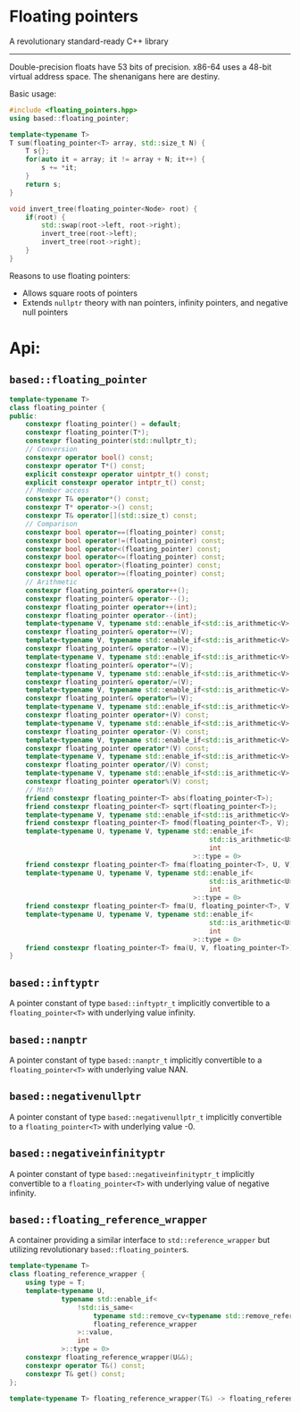 # Floating pointers

A revolutionary standard-ready C++ library

---

Double-precision floats have 53 bits of precision. x86-64 uses a 48-bit virtual address space. The shenanigans here are
destiny.

Basic usage:

```cpp
#include <floating_pointers.hpp>
using based::floating_pointer;

template<typename T>
T sum(floating_pointer<T> array, std::size_t N) {
    T s{};
    for(auto it = array; it != array + N; it++) {
        s += *it;
    }
    return s;
}

void invert_tree(floating_pointer<Node> root) {
    if(root) {
        std::swap(root->left, root->right);
        invert_tree(root->left);
        invert_tree(root->right);
    }
}
```

Reasons to use floating pointers:
- Allows square roots of pointers
- Extends `nullptr` theory with nan pointers, infinity pointers, and negative null pointers

# Api:

## `based::floating_pointer`

```cpp
template<typename T>
class floating_pointer {
public:
    constexpr floating_pointer() = default;
    constexpr floating_pointer(T*);
    constexpr floating_pointer(std::nullptr_t);
    // Conversion
    constexpr operator bool() const;
    constexpr operator T*() const;
    explicit constexpr operator uintptr_t() const;
    explicit constexpr operator intptr_t() const;
    // Member access
    constexpr T& operator*() const;
    constexpr T* operator->() const;
    constexpr T& operator[](std::size_t) const;
    // Comparison
    constexpr bool operator==(floating_pointer) const;
    constexpr bool operator!=(floating_pointer) const;
    constexpr bool operator<(floating_pointer) const;
    constexpr bool operator<=(floating_pointer) const;
    constexpr bool operator>(floating_pointer) const;
    constexpr bool operator>=(floating_pointer) const;
    // Arithmetic
    constexpr floating_pointer& operator++();
    constexpr floating_pointer& operator--();
    constexpr floating_pointer operator++(int);
    constexpr floating_pointer operator--(int);
    template<typename V, typename std::enable_if<std::is_arithmetic<V>::value, int>::type = 0>
    constexpr floating_pointer& operator+=(V);
    template<typename V, typename std::enable_if<std::is_arithmetic<V>::value, int>::type = 0>
    constexpr floating_pointer& operator-=(V);
    template<typename V, typename std::enable_if<std::is_arithmetic<V>::value, int>::type = 0>
    constexpr floating_pointer& operator*=(V);
    template<typename V, typename std::enable_if<std::is_arithmetic<V>::value, int>::type = 0>
    constexpr floating_pointer& operator/=(V);
    template<typename V, typename std::enable_if<std::is_arithmetic<V>::value, int>::type = 0>
    constexpr floating_pointer& operator%=(V);
    template<typename V, typename std::enable_if<std::is_arithmetic<V>::value, int>::type = 0>
    constexpr floating_pointer operator+(V) const;
    template<typename V, typename std::enable_if<std::is_arithmetic<V>::value, int>::type = 0>
    constexpr floating_pointer operator-(V) const;
    template<typename V, typename std::enable_if<std::is_arithmetic<V>::value, int>::type = 0>
    constexpr floating_pointer operator*(V) const;
    template<typename V, typename std::enable_if<std::is_arithmetic<V>::value, int>::type = 0>
    constexpr floating_pointer operator/(V) const;
    template<typename V, typename std::enable_if<std::is_arithmetic<V>::value, int>::type = 0>
    constexpr floating_pointer operator%(V) const;
    // Math
    friend constexpr floating_pointer<T> abs(floating_pointer<T>);
    friend constexpr floating_pointer<T> sqrt(floating_pointer<T>);
    template<typename V, typename std::enable_if<std::is_arithmetic<V>::value, int>::type = 0>
    friend constexpr floating_pointer<T> fmod(floating_pointer<T>, V);
    template<typename U, typename V, typename std::enable_if<
                                                  std::is_arithmetic<U>::value && std::is_arithmetic<V>::value,
                                                  int
                                              >::type = 0>
    friend constexpr floating_pointer<T> fma(floating_pointer<T>, U, V);
    template<typename U, typename V, typename std::enable_if<
                                                  std::is_arithmetic<U>::value && std::is_arithmetic<V>::value,
                                                  int
                                              >::type = 0>
    friend constexpr floating_pointer<T> fma(U, floating_pointer<T>, V);
    template<typename U, typename V, typename std::enable_if<
                                                  std::is_arithmetic<U>::value && std::is_arithmetic<V>::value,
                                                  int
                                              >::type = 0>
    friend constexpr floating_pointer<T> fma(U, V, floating_pointer<T>);
}
```

## `based::inftyptr`

A pointer constant of type `based::inftyptr_t` implicitly convertible to a `floating_pointer<T>` with underlying value
infinity.

## `based::nanptr`

A pointer constant of type `based::nanptr_t` implicitly convertible to a `floating_pointer<T>` with underlying value
NAN.

## `based::negativenullptr`

A pointer constant of type `based::negativenullptr_t` implicitly convertible to a `floating_pointer<T>` with underlying
value -0.

## `based::negativeinfinityptr`

A pointer constant of type `based::negativeinfinityptr_t` implicitly convertible to a `floating_pointer<T>` with
underlying value of negative infinity.

## `based::floating_reference_wrapper`

A container providing a similar interface to `std::reference_wrapper` but utilizing revolutionary
`based::floating_pointer`s.

```cpp
template<typename T>
class floating_reference_wrapper {
    using type = T;
    template<typename U,
             typename std::enable_if<
                 !std::is_same<
                     typename std::remove_cv<typename std::remove_reference<U>::type>::type,
                     floating_reference_wrapper
                 >::value,
                 int
             >::type = 0>
    constexpr floating_reference_wrapper(U&&);
    constexpr operator T&() const;
    constexpr T& get() const;
};

template<typename T> floating_reference_wrapper(T&) -> floating_reference_wrapper<T>;
```
